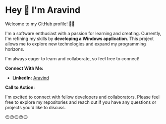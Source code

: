 # Hey 👋 I'm Aravind

Welcome to my GitHub profile! 👨‍💻

I'm a software enthusiast with a passion for learning and creating. Currently, I'm refining my skills by **developing a Windows application**. This project allows me to explore new technologies and expand my programming horizons.

I'm always eager to learn and collaborate, so feel free to connect!

**Connect With Me:**

* **LinkedIn:** [Aravind](www.linkedin.com/in/aravind-k-o552o7)
  
**Call to Action:**

I'm excited to connect with fellow developers and collaborators. Please feel free to explore my repositories and reach out if you have any questions or projects you'd like to discuss.

😉😉😉😉😉
